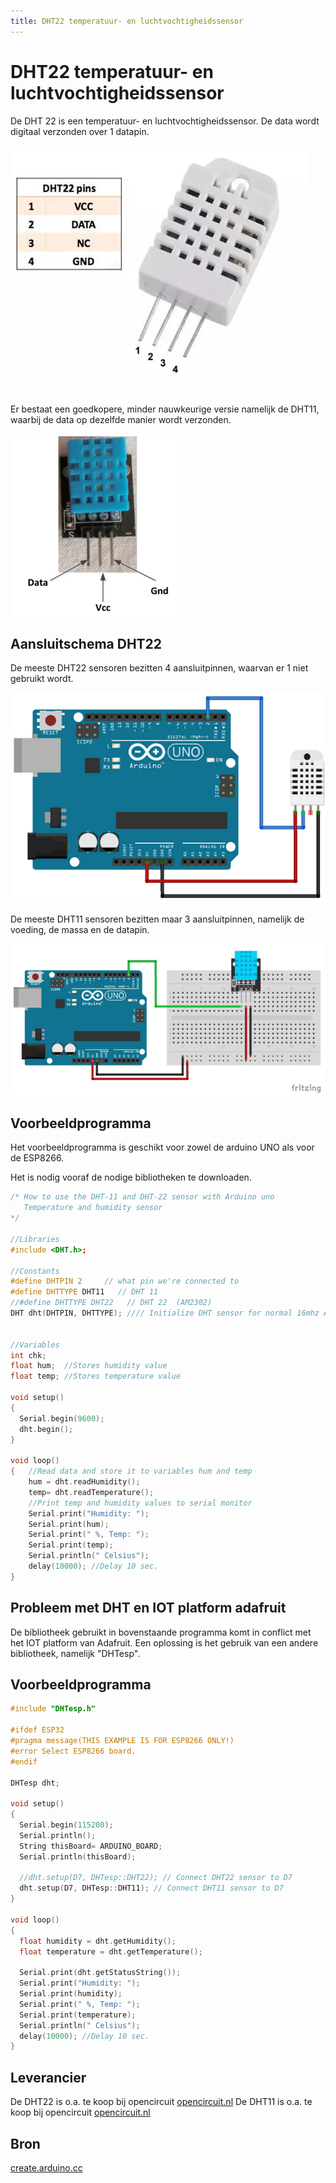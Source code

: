 ```yaml
---
title: DHT22 temperatuur- en luchtvochtigheidssensor
---
```


# DHT22 temperatuur- en luchtvochtigheidssensor

De DHT 22 is een temperatuur- en luchtvochtigheidssensor. De data wordt digitaal verzonden over 1 datapin.

![DHT22](./assets/DHT22.png)

Er bestaat een goedkopere, minder nauwkeurige versie namelijk de DHT11, waarbij de data op dezelfde manier wordt verzonden.

![DHT11](./assets/DHT11.png)

## Aansluitschema DHT22

De meeste DHT22 sensoren bezitten 4 aansluitpinnen, waarvan er 1 niet gebruikt wordt.

![DHT22 aansluitschema](./assets/DHT22Aansluitschema.png)


De meeste DHT11 sensoren bezitten maar 3 aansluitpinnen, namelijk de voeding, de massa en de datapin.

![DHT11 aansluitschema](./assets/DHT11Aansluitschema.png)

## Voorbeeldprogramma

Het voorbeeldprogramma is geschikt voor zowel de arduino UNO als voor de ESP8266.

Het is nodig vooraf de nodige bibliotheken te downloaden.

```cpp
/* How to use the DHT-11 and DHT-22 sensor with Arduino uno
   Temperature and humidity sensor
*/

//Libraries
#include <DHT.h>;

//Constants
#define DHTPIN 2     // what pin we're connected to
#define DHTTYPE DHT11   // DHT 11
//#define DHTTYPE DHT22   // DHT 22  (AM2302)
DHT dht(DHTPIN, DHTTYPE); //// Initialize DHT sensor for normal 16mhz Arduino


//Variables
int chk;
float hum;  //Stores humidity value
float temp; //Stores temperature value

void setup()
{
  Serial.begin(9600);
  dht.begin();
}

void loop()
{   //Read data and store it to variables hum and temp
    hum = dht.readHumidity();
    temp= dht.readTemperature();
    //Print temp and humidity values to serial monitor
    Serial.print("Humidity: ");
    Serial.print(hum);
    Serial.print(" %, Temp: ");
    Serial.print(temp);
    Serial.println(" Celsius");
    delay(10000); //Delay 10 sec.
}
```
## Probleem met DHT en IOT platform adafruit

De bibliotheek gebruikt in bovenstaande programma komt in conflict met het IOT platform van Adafruit. Een oplossing is het gebruik van een andere bibliotheek, namelijk "DHTesp".

## Voorbeeldprogramma

```cpp
#include "DHTesp.h"

#ifdef ESP32
#pragma message(THIS EXAMPLE IS FOR ESP8266 ONLY!)
#error Select ESP8266 board.
#endif

DHTesp dht;

void setup()
{
  Serial.begin(115200);
  Serial.println();
  String thisBoard= ARDUINO_BOARD;
  Serial.println(thisBoard);

  //dht.setup(D7, DHTesp::DHT22); // Connect DHT22 sensor to D7
  dht.setup(D7, DHTesp::DHT11); // Connect DHT11 sensor to D7
}

void loop()
{
  float humidity = dht.getHumidity();
  float temperature = dht.getTemperature();

  Serial.print(dht.getStatusString());
  Serial.print("Humidity: ");
  Serial.print(humidity);
  Serial.print(" %, Temp: ");
  Serial.print(temperature);
  Serial.println(" Celsius");
  delay(10000); //Delay 10 sec.
}

```
## Leverancier

De DHT22 is o.a. te koop bij opencircuit [opencircuit.nl](https://opencircuit.nl/Product/DHT22-Luchtvochtigheid-en-temperatuur-sensor) 
De DHT11 is o.a. te koop bij opencircuit [opencircuit.nl](https://opencircuit.nl/Product/DHT11-Luchtvochtigheid-temperatuur-sensor) 


## Bron

[create.arduino.cc](https://create.arduino.cc/projecthub/mafzal/temperature-monitoring-with-dht22-arduino-15b013) 
